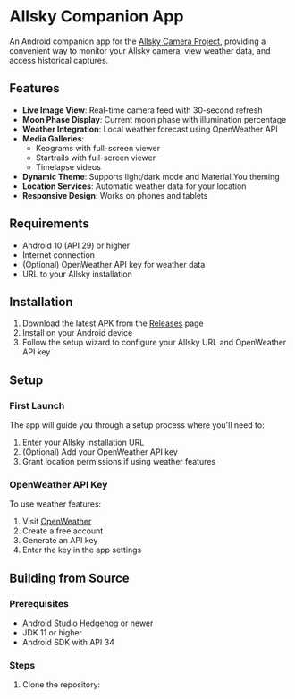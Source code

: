 # Allsky Companion App

An Android companion app for the [Allsky Camera Project](https://github.com/AllskyTeam/allsky), providing a convenient way to monitor your Allsky camera, view weather data, and access historical captures.

## Features

- **Live Image View**: Real-time camera feed with 30-second refresh
- **Moon Phase Display**: Current moon phase with illumination percentage
- **Weather Integration**: Local weather forecast using OpenWeather API
- **Media Galleries**:
  - Keograms with full-screen viewer
  - Startrails with full-screen viewer
  - Timelapse videos
- **Dynamic Theme**: Supports light/dark mode and Material You theming
- **Location Services**: Automatic weather data for your location
- **Responsive Design**: Works on phones and tablets

## Requirements

- Android 10 (API 29) or higher
- Internet connection
- (Optional) OpenWeather API key for weather data
- URL to your Allsky installation

## Installation

1. Download the latest APK from the [Releases](https://github.com/acocalypso/allskyviewer-companion/releases) page
2. Install on your Android device
3. Follow the setup wizard to configure your Allsky URL and OpenWeather API key

## Setup

### First Launch
The app will guide you through a setup process where you'll need to:
1. Enter your Allsky installation URL
2. (Optional) Add your OpenWeather API key
3. Grant location permissions if using weather features

### OpenWeather API Key
To use weather features:
1. Visit [OpenWeather](https://home.openweathermap.org/api_keys)
2. Create a free account
3. Generate an API key
4. Enter the key in the app settings

## Building from Source

### Prerequisites
- Android Studio Hedgehog or newer
- JDK 11 or higher
- Android SDK with API 34

### Steps
1. Clone the repository: 